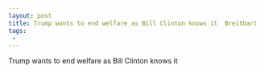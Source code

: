 ```yaml
---
layout: post
title: Trump wants to end welfare as Bill Clinton knows it  Breitbart
tags:
 -
---
```

Trump wants to end welfare as Bill Clinton knows it
